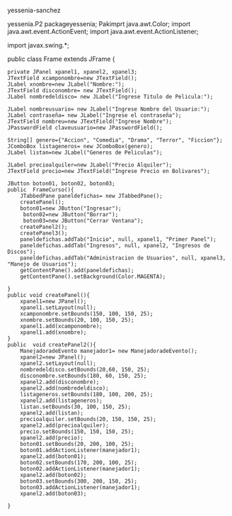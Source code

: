 yessenia-sanchez

yessenia.P2
packageyessenia;
Pakimprt java.awt.Color;
import java.awt.event.ActionEvent;
import java.awt.event.ActionListener;

import javax.swing.*;

public class Frame extends JFrame  {
	
	private JPanel xpanel1, xpanel2, xpanel3;
	JTextField xcamponombre=new JTextField();
	JLabel xnombre=new JLabel("Nombre:");	
	JTextField disconombre= new JTextField();
	JLabel nombredeldisco= new JLabel("Ingrese Titulo de Pelicula:");
	
	JLabel nombreusuario= new JLabel("Ingrese Nombre del Usuario:");
	JLabel contraseña= new JLabel("Ingrese el contraseña");
	JTextField nombreu=new JTextField("Ingrese Nombre");
	JPasswordField claveusuario=new JPasswordField();
	
	String[] genero={"Accion", "Comedia", "Drama", "Terror", "Ficcion"};
	JComboBox listageneros= new JComboBox(genero);
	JLabel listan=new JLabel("Generos de Peliculas");
	
	JLabel precioalquiler=new JLabel("Precio Alquiler");
	JTextField precio=new JTextField("Ingrese Precio en Bolivares");
	
	JButton boton01, boton02, boton03;	
	public  FrameCurso(){		
		JTabbedPane paneldefichas= new JTabbedPane();
		createPanel();
		boton01=new JButton("Ingresar");
		 boton02=new JButton("Borrar");
		 boton03=new JButton("Cerrar Ventana");
		createPanel2();
		createPanel3();
		paneldefichas.addTab("Inicio", null, xpanel1, "Primer Panel");
		paneldefichas.addTab("Ingresos", null, xpanel2, "Ingresos de Discos");
		paneldefichas.addTab("Administracion de Usuarios", null, xpanel3, "Manejo de Usuarios");
		getContentPane().add(paneldefichas);
		getContentPane().setBackground(Color.MAGENTA);	 
		
	}
	public void createPanel(){
		xpanel1=new JPanel();
		xpanel1.setLayout(null);
		xcamponombre.setBounds(150, 100, 150, 25);
		xnombre.setBounds(20, 100, 150, 25);
		xpanel1.add(xcamponombre);
		xpanel1.add(xnombre);		
	}
	public  void createPanel2(){
		ManejadoradeEvento manejador1= new ManejadoradeEvento();
		xpanel2=new JPanel();
		xpanel2.setLayout(null);
		nombredeldisco.setBounds(20,60, 150, 25);
		disconombre.setBounds(180, 60, 150, 25);
		xpanel2.add(disconombre);
		xpanel2.add(nombredeldisco);
		listageneros.setBounds(180, 100, 200, 25);
		xpanel2.add(listageneros);
		listan.setBounds(30, 100, 150, 25);
		xpanel2.add(listan);
		precioalquiler.setBounds(20, 150, 150, 25);
		xpanel2.add(precioalquiler);
		precio.setBounds(150, 150, 150, 25);
		xpanel2.add(precio);
		boton01.setBounds(20, 200, 100, 25);
		boton01.addActionListener(manejador1);
		xpanel2.add(boton01);
		boton02.setBounds(170, 200, 100, 25);
		boton02.addActionListener(manejador1);
		xpanel2.add(boton02);
		boton03.setBounds(300, 200, 150, 25);
		boton03.addActionListener(manejador1);
		xpanel2.add(boton03);
		
	}
